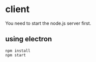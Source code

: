 # client

You need to start the node.js server first.

## using electron

```
npm install
npm start
```